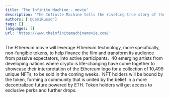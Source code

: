 ```yaml
---
title: 'The Infinite Machine - movie'
description: 'The Infinite Machine tells the riveting true story of the creation of Ethereum, the second-largest cryptocurrency and most active blockchain network'
authors: ['@CamiRusso']
tags: []
languages: []
url: 'https://www.theinfinitemachinemovie.com/'
---
```


The Ethereum movie will leverage Ethereum technology, more specifically, non-fungible tokens, to help finance the film and transform its audience from passive expectators, into active participants. 
‍
40 emerging artists from developing nations where crypto is life-changing have come together to showcase their interpretation of the Ethereum logo for a collection of 10,499 unique NFTs, to be sold in the coming weeks.
‍
NFT holders will be bound by the token, forming a community that is united by the belief in a more decentralized future powered by ETH. Token holders will get access to exclusive perks and further drops.